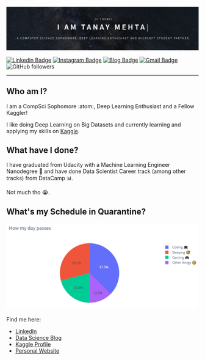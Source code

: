![Me!](tanay_profile.png)

[![Linkedin Badge](https://img.shields.io/badge/-tanaymehta28-blue?style=flat-round&logo=Linkedin&logoColor=white&link=https://www.linkedin.com/in/tanaymehta28/)](https://www.linkedin.com/in/tanaymehta28/) [![Instagram Badge](https://img.shields.io/badge/-tanaymehta28-magenta?style=flat-round&logo=Instagram&logoColor=white&link=https://www.instagram.com/shesellsseashellsondseashore/)](https://www.instagram.com/shesellsseashellsondseashore/) [![Blog Badge](https://img.shields.io/badge/-heytanay.github.io-blue?style=flat-round&logo=Blog&logoColor=blue&link=https://heytanay.github.io)](https://heytanay.github.io) [![Gmail Badge](https://img.shields.io/badge/-heyytanay@gmail-red?style=flat-round&logo=Gmail&logoColor=blue&link=mailto:heyytanay@gmail.com)](mailto:heyytanay@gmail.com) ![GitHub followers](https://img.shields.io/github/followers/heytanay?label=Follow%20me%20on%20Github!&style=social)

---
## Who am I?
I am a CompSci Sophomore :atom:, Deep Learning Enthusiast and a Fellow Kaggler!

I like doing Deep Learning on Big Datasets and currently learning and applying my skills on [Kaggle](https://www.kaggle.com/heyytanay).

## What have I done?
I have graduated from Udacity with a Machine Learning Engineer Nanodegree 🎇 and have done Data Scientist Career track (among other tracks) from DataCamp 📊.

Not much tho 😭.

## What's my Schedule in Quarantine?
![Quarantine Schedule](pie_chart.png)

Find me here:
- [LinkedIn](https://www.linkedin.com/in/tanaymehta28/)
- [Data Science Blog](https://heytanay.github.io/)
- [Kaggle Profile](https://www.kaggle.com/heyytanay)
- [Personal Website](http://www.tanaymehta.codes/)